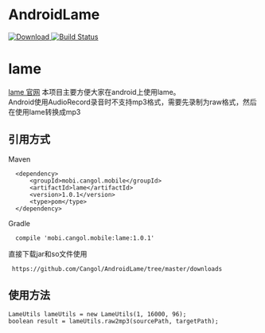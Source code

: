 # AndroidLame
[ ![Download](https://api.bintray.com/packages/cangol/maven/AndroidLame/images/download.svg) ](https://bintray.com/cangol/maven/AndroidLame/_latestVersion)
[![Build Status](https://travis-ci.org/Cangol/AndroidLame.svg?branch=master)](https://travis-ci.org/Cangol/AndroidLame)

# lame
[lame 官网](http://lame.sourceforge.net/)
本项目主要方便大家在android上使用lame。  
Android使用AudioRecord录音时不支持mp3格式，需要先录制为raw格式，然后在使用lame转换成mp3

## 引用方式
Maven

      <dependency>
          <groupId>mobi.cangol.mobile</groupId>
          <artifactId>lame</artifactId>
          <version>1.0.1</version>
          <type>pom</type>
      </dependency>
Gradle

      compile 'mobi.cangol.mobile:lame:1.0.1'
直接下载jar和so文件使用
    
     https://github.com/Cangol/AndroidLame/tree/master/downloads
## 使用方法

    LameUtils lameUtils = new LameUtils(1, 16000, 96);
    boolean result = lameUtils.raw2mp3(sourcePath, targetPath);
